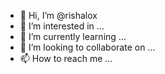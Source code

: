 - 👋 Hi, I’m @rishalox
- 👀 I’m interested in ...
- 🌱 I’m currently learning ...
- 💞️ I’m looking to collaborate on ...
- 📫 How to reach me ...

<!---
rishalox/rishalox is a ✨ special ✨ repository because its `README.md` (this file) appears on your GitHub profile.
You can click the Preview link to take a look at your changes.
--->
